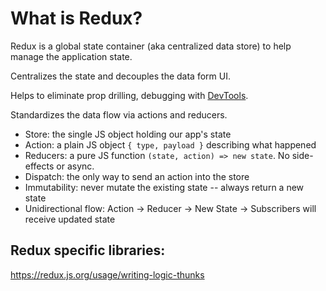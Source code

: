 # What is Redux?

Redux is a global state container (aka centralized data store) to help manage the application state.

Centralizes the state and decouples the data form UI.

Helps to eliminate prop drilling, debugging with [DevTools](https://github.com/reduxjs/redux-devtools).

Standardizes the data flow via actions and reducers.

- Store: the single JS object holding our app's state
- Action: a plain JS object `{ type, payload }` describing what happened
- Reducers: a pure JS function `(state, action) => new state`. No side-effects or async.
- Dispatch: the only way to send an action into the store
- Immutability: never mutate the existing state -- always return a new state
- Unidirectional flow: Action -> Reducer -> New State -> Subscribers will receive updated state

## Redux specific libraries:

https://redux.js.org/usage/writing-logic-thunks